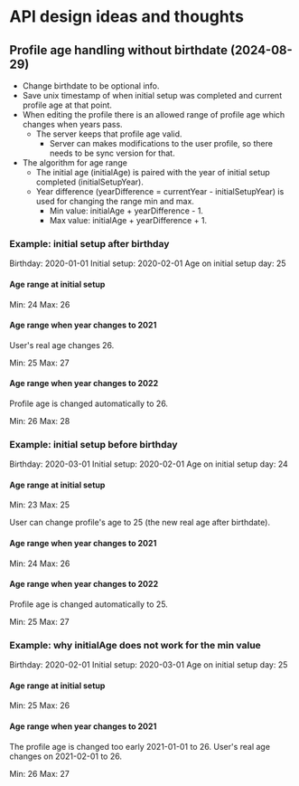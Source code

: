 
# API design ideas and thoughts

## Profile age handling without birthdate (2024-08-29)

- Change birthdate to be optional info.
- Save unix timestamp of when initial setup was completed and
  current profile age at that point.
- When editing the profile there is an allowed range of profile age which
  changes when years pass.
  - The server keeps that profile age valid.
    - Server can makes modifications to the user profile, so there needs to be
      sync version for that.
- The algorithm for age range
  - The initial age (initialAge) is paired with the year of initial
    setup completed (initialSetupYear).
  - Year difference (yearDifference = currentYear - initialSetupYear) is
    used for changing the range min and max.
    - Min value: initialAge + yearDifference - 1.
    - Max value: initialAge + yearDifference + 1.

### Example: initial setup after birthday
Birthday: 2020-01-01
Initial setup: 2020-02-01
Age on initial setup day: 25

#### Age range at initial setup

Min: 24
Max: 26

#### Age range when year changes to 2021

User's real age changes 26.

Min: 25
Max: 27

#### Age range when year changes to 2022

Profile age is changed automatically to 26.

Min: 26
Max: 28

### Example: initial setup before birthday
Birthday: 2020-03-01
Initial setup: 2020-02-01
Age on initial setup day: 24

#### Age range at initial setup

Min: 23
Max: 25

User can change profile's age to 25 (the new real age after birthdate).

#### Age range when year changes to 2021

Min: 24
Max: 26

#### Age range when year changes to 2022

Profile age is changed automatically to 25.

Min: 25
Max: 27

### Example: why initialAge does not work for the min value

Birthday: 2020-02-01
Initial setup: 2020-03-01
Age on initial setup day: 25

#### Age range at initial setup

Min: 25
Max: 26

#### Age range when year changes to 2021

The profile age is changed too early 2021-01-01 to 26. User's real age changes
on 2021-02-01 to 26.

Min: 26
Max: 27
